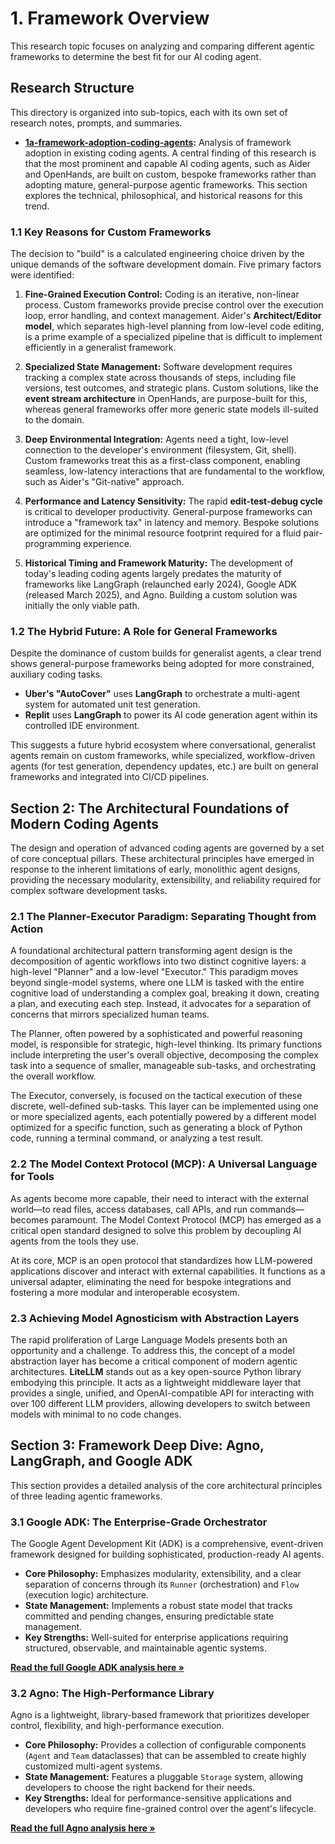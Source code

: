 # 1. Framework Overview

This research topic focuses on analyzing and comparing different agentic frameworks to determine the best fit for our AI coding agent.

## Research Structure

This directory is organized into sub-topics, each with its own set of research notes, prompts, and summaries.

- **[1a-framework-adoption-coding-agents](1a-framework-adoption-coding-agents):** Analysis of framework adoption in existing coding agents.
A central finding of this research is that the most prominent and capable AI coding agents, such as Aider and OpenHands, are built on custom, bespoke frameworks rather than adopting mature, general-purpose agentic frameworks. This section explores the technical, philosophical, and historical reasons for this trend.

### 1.1 Key Reasons for Custom Frameworks

The decision to "build" is a calculated engineering choice driven by the unique demands of the software development domain. Five primary factors were identified:

1.  **Fine-Grained Execution Control:** Coding is an iterative, non-linear process. Custom frameworks provide precise control over the execution loop, error handling, and context management. Aider's **Architect/Editor model**, which separates high-level planning from low-level code editing, is a prime example of a specialized pipeline that is difficult to implement efficiently in a generalist framework.

2.  **Specialized State Management:** Software development requires tracking a complex state across thousands of steps, including file versions, test outcomes, and strategic plans. Custom solutions, like the **event stream architecture** in OpenHands, are purpose-built for this, whereas general frameworks offer more generic state models ill-suited to the domain.

3.  **Deep Environmental Integration:** Agents need a tight, low-level connection to the developer's environment (filesystem, Git, shell). Custom frameworks treat this as a first-class component, enabling seamless, low-latency interactions that are fundamental to the workflow, such as Aider's "Git-native" approach.

4.  **Performance and Latency Sensitivity:** The rapid **edit-test-debug cycle** is critical to developer productivity. General-purpose frameworks can introduce a "framework tax" in latency and memory. Bespoke solutions are optimized for the minimal resource footprint required for a fluid pair-programming experience.

5.  **Historical Timing and Framework Maturity:** The development of today's leading coding agents largely predates the maturity of frameworks like LangGraph (relaunched early 2024), Google ADK (released March 2025), and Agno. Building a custom solution was initially the only viable path.

### 1.2 The Hybrid Future: A Role for General Frameworks

Despite the dominance of custom builds for generalist agents, a clear trend shows general-purpose frameworks being adopted for more constrained, auxiliary coding tasks.

-   **Uber's "AutoCover"** uses **LangGraph** to orchestrate a multi-agent system for automated unit test generation.
-   **Replit** uses **LangGraph** to power its AI code generation agent within its controlled IDE environment.

This suggests a future hybrid ecosystem where conversational, generalist agents remain on custom frameworks, while specialized, workflow-driven agents (for test generation, dependency updates, etc.) are built on general frameworks and integrated into CI/CD pipelines.

## Section 2: The Architectural Foundations of Modern Coding Agents

The design and operation of advanced coding agents are governed by a set of core conceptual pillars. These architectural principles have emerged in response to the inherent limitations of early, monolithic agent designs, providing the necessary modularity, extensibility, and reliability required for complex software development tasks.

### 2.1 The Planner-Executor Paradigm: Separating Thought from Action

A foundational architectural pattern transforming agent design is the decomposition of agentic workflows into two distinct cognitive layers: a high-level "Planner" and a low-level "Executor." This paradigm moves beyond single-model systems, where one LLM is tasked with the entire cognitive load of understanding a complex goal, breaking it down, creating a plan, and executing each step. Instead, it advocates for a separation of concerns that mirrors specialized human teams.

The Planner, often powered by a sophisticated and powerful reasoning model, is responsible for strategic, high-level thinking. Its primary functions include interpreting the user's overall objective, decomposing the complex task into a sequence of smaller, manageable sub-tasks, and orchestrating the overall workflow.

The Executor, conversely, is focused on the tactical execution of these discrete, well-defined sub-tasks. This layer can be implemented using one or more specialized agents, each potentially powered by a different model optimized for a specific function, such as generating a block of Python code, running a terminal command, or analyzing a test result.

### 2.2 The Model Context Protocol (MCP): A Universal Language for Tools

As agents become more capable, their need to interact with the external world—to read files, access databases, call APIs, and run commands—becomes paramount. The Model Context Protocol (MCP) has emerged as a critical open standard designed to solve this problem by decoupling AI agents from the tools they use.

At its core, MCP is an open protocol that standardizes how LLM-powered applications discover and interact with external capabilities. It functions as a universal adapter, eliminating the need for bespoke integrations and fostering a more modular and interoperable ecosystem.

### 2.3 Achieving Model Agnosticism with Abstraction Layers

The rapid proliferation of Large Language Models presents both an opportunity and a challenge. To address this, the concept of a model abstraction layer has become a critical component of modern agentic architectures. **LiteLLM** stands out as a key open-source Python library embodying this principle. It acts as a lightweight middleware layer that provides a single, unified, and OpenAI-compatible API for interacting with over 100 different LLM providers, allowing developers to switch between models with minimal to no code changes.

## Section 3: Framework Deep Dive: Agno, LangGraph, and Google ADK

This section provides a detailed analysis of the core architectural principles of three leading agentic frameworks.

### 3.1 Google ADK: The Enterprise-Grade Orchestrator

The Google Agent Development Kit (ADK) is a comprehensive, event-driven framework designed for building sophisticated, production-ready AI agents.

-   **Core Philosophy:** Emphasizes modularity, extensibility, and a clear separation of concerns through its `Runner` (orchestration) and `Flow` (execution logic) architecture.
-   **State Management:** Implements a robust state model that tracks committed and pending changes, ensuring predictable state management.
-   **Key Strengths:** Well-suited for enterprise applications requiring structured, observable, and maintainable agentic systems.

[**Read the full Google ADK analysis here &raquo;**](1b-framework-analysis/adk.md)

### 3.2 Agno: The High-Performance Library

Agno is a lightweight, library-based framework that prioritizes developer control, flexibility, and high-performance execution.

-   **Core Philosophy:** Provides a collection of configurable components (`Agent` and `Team` dataclasses) that can be assembled to create highly customized multi-agent systems.
-   **State Management:** Features a pluggable `Storage` system, allowing developers to choose the right backend for their needs.
-   **Key Strengths:** Ideal for performance-sensitive applications and developers who require fine-grained control over the agent's lifecycle.

[**Read the full Agno analysis here &raquo;**](1b-framework-analysis/agno.md)

